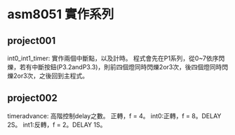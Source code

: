 # asm8051 實作系列

## project001
int0_int1_timer: 實作兩個中斷點，以及計時。
程式會先在P1系列，從0~7依序閃爍，若有中斷按鈕(P3.2andP3.3)，則前四個燈同時閃爍2or3次，後四個燈同時閃爍2or3次，之後回到主程式。

## project002
timeradvance: 高階控制delay之數。
正轉，f = 4。
int0:正轉，f = 8。DELAY 2S。
int1:反轉，f = 2。DELAY 1S。
